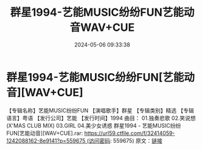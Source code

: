 ﻿---
title: 群星1994-艺能MUSIC纷纷FUN艺能动音WAV+CUE
date: 2024-05-06 09:33:38
categories: WAV车载音乐、镜像
tags: 华语中文
---
# 群星1994-艺能MUSIC纷纷FUN[艺能动音][WAV+CUE]

【专辑名称】艺能MUSIC纷纷FUN
【演唱歌手】群星
【专辑类别】精选
【专辑语言】粤语
【发行公司】艺能
【发行时间】1994
曲目：
01.独奏悲歌
02.笑说想(X'MAS CLUB MIX)
03.GIRL
04.美少女诱惑
群星1994 -
艺能MUSIC纷纷FUN[艺能动音][WAV+CUE].rar: https://url59.ctfile.com/f/32414059-1242088162-8e9141?p=559675 (访问密码:
559675)
原文：[链接](https://blog.sina.com.cn/s/blog_1647c7e76010315ip.html)